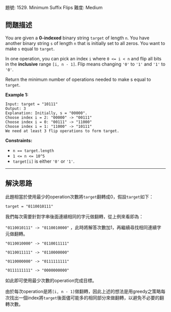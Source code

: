 題號: 1529. Minimum Suffix Flips
難度: Medium

## 問題描述

You are given a **0-indexed** binary string `target` of length `n`. You have another binary string `s` of length `n` that is initially set to all zeros. You want to make `s` equal to `target`.

In one operation, you can pick an index `i` where `0 <= i < n` and flip all bits in the **inclusive** range `[i, n - 1]`. Flip means changing `'0'` to `'1'` and `'1'` to `'0'`.

Return the minimum number of operations needed to make s equal to `target`.

**Example 1:**
```
Input: target = "10111"
Output: 3
Explanation: Initially, s = "00000".
Choose index i = 2: "00000" -> "00111"
Choose index i = 0: "00111" -> "11000"
Choose index i = 1: "11000" -> "10111"
We need at least 3 flip operations to form target.
```

**Constraints:**

- `n == target.length`
- `1 <= n <= 10^5`
- `target[i]` is either `'0'` or `'1'`.

---
## 解決思路

此題相當於使用最少的operation次數將`target`翻轉成0，假設`target`如下：

`target = "0110010111"`

我們每次需要針對字串後面連續相同的字元做翻轉，從上例來看即為：

`"0110010111" -> "0110010000"` ，此時將解答次數加1，再繼續尋找相同連續字元做翻轉。

`"0110010000" -> "0110011111"`

`"0110011111" -> "0110000000"`

`"0110000000" -> "0111111111"`

`"0111111111" -> "0000000000"`

如此即可使用最少次數的operation完成目標。

由於每次operation是將`[i, n - 1]`做翻轉，因此上述的想法是用greedy之策略每次找出一個index將`target`後面儘可能多的相同部分來做翻轉，以避免不必要的翻轉次數。 
